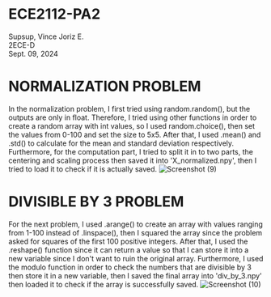 # ECE2112-PA2
Supsup, Vince Joriz E.  
2ECE-D  
Sept. 09, 2024  
# NORMALIZATION PROBLEM
In the normalization problem, I first tried using random.random(), but the outputs are only in float. Therefore, I tried using other functions in order to create a random array with int values, so I used random.choice(), then set the values from 0-100 and set the size to 5x5. After that, I used .mean() and .std() to calculate for the mean and standard deviation respectively. Furthermore, for the computation part, I tried to split it in to two parts, the centering and scaling process then saved it into 'X_normalized.npy', then I tried to load it to check if it is actually saved.
![Screenshot (9)](https://github.com/user-attachments/assets/4337d33c-83b2-468e-837d-0dea9b397975)
# DIVISIBLE BY 3 PROBLEM
For the next problem, I used .arange() to create an array with values ranging from 1-100 instead of .linspace(), then I squared the array since the problem asked for squares of the first 100 positive integers. After that, I used the .reshape() function since it can return a value so that I can store it into a new variable since I don't want to ruin the original array. Furthermore, I used the modulo function in order to check the numbers that are divisible by 3 then store it in a new variable, then I saved the final array into 'div_by_3.npy' then loaded it to check if the array is successfully saved.
![Screenshot (10)](https://github.com/user-attachments/assets/0c03f022-b1e7-4f0e-a365-19324c1bf81c)
